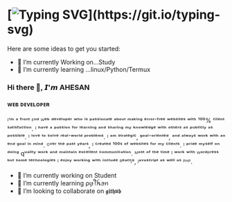 # [![Typing SVG](https://readme-typing-svg.demolab.com?font=Fira+Code&size=30&pause=1000&width=435&lines=%F0%9F%92%93AssaLamuaLaiiqum%F0%9F%92%93;%F0%9F%99%8FPray+SaLaat+Everyday%F0%9F%99%8F;%F0%9F%8E%85We+Are+MusLim%F0%9F%A7%9D%E2%80%8D%E2%99%80%EF%B8%8F;So+Please+Pray+iT!)](https://git.io/typing-svg)





Here are some ideas to get you started:

- 🔭 I’m currently Working on...Study
- 🌱 I’m currently learning ...linux/Python/Termux



### Hi there 👋, 𝙄'𝙢 AHESAN
#### ᴡᴇʙ ᴅᴇᴠᴇʟᴏᴘᴇʀ


ᴵ’ᵐ ᵃ ᶠʳᵒⁿᵗ ᴱⁿᵈ ᵂᵉᵇ ᵈᵉᵛᵉˡᵒᵖᵉʳ ʷʰᵒ ⁱˢ ᵖᵃˢˢⁱᵒⁿᵃᵗᵉ ᵃᵇᵒᵘᵗ ᵐᵃᵏⁱⁿᵍ ᵉʳʳᵒʳ⁻ᶠʳᵉᵉ ʷᵉᵇˢⁱᵗᵉˢ ʷⁱᵗʰ ¹⁰⁰% ᶜˡⁱᵉⁿᵗ ˢᵃᵗⁱˢᶠᵃᶜᵗⁱᵒⁿ. ᴵ ʰᵃᵛᵉ ᵃ ᵖᵃˢˢⁱᵒⁿ ᶠᵒʳ ˡᵉᵃʳⁿⁱⁿᵍ ᵃⁿᵈ ˢʰᵃʳⁱⁿᵍ ᵐʸ ᵏⁿᵒʷˡᵉᵈᵍᵉ ʷⁱᵗʰ ᵒᵗʰᵉʳˢ ᵃˢ ᵖᵘᵇˡⁱᶜˡʸ ᵃˢ ᵖᵒˢˢⁱᵇˡᵉ. ᴵ ˡᵒᵛᵉ ᵗᵒ ˢᵒˡᵛᵉ ʳᵉᵃˡ⁻ʷᵒʳˡᵈ ᵖʳᵒᵇˡᵉᵐˢ. ᴵ ᵃᵐ ˢᵗʳᵃᵗᵉᵍⁱᶜ, ᵍᵒᵃˡ⁻ᵒʳⁱᵉⁿᵗᵉᵈ, ᵃⁿᵈ ᵃˡʷᵃʸˢ ʷᵒʳᵏ ʷⁱᵗʰ ᵃⁿ ᵉⁿᵈ ᵍᵒᵃˡ ⁱⁿ ᵐⁱⁿᵈ. ᴼᵛᵉʳ ᵗʰᵉ ᵖᵃˢᵗ ʸᵉᵃʳˢ, ᴵ ᶜʳᵉᵃᵗᵉᵈ ¹⁰⁰ˢ ᵒᶠ ʷᵉᵇˢⁱᵗᵉˢ ᶠᵒʳ ᵐʸ ᶜˡⁱᵉⁿᵗˢ. ᴵ ᵖʳⁱᵈᵉ ᵐʸˢᵉˡᶠ ᵒⁿ ᵈᵒⁱⁿᵍ qᵘᵃˡⁱᵗʸ ʷᵒʳᵏ ᵃⁿᵈ ᵐᵃⁱⁿᵗᵃⁱⁿ ᵉˣᶜᵉˡˡᵉⁿᵗ ᶜᵒᵐᵐᵘⁿⁱᶜᵃᵗⁱᵒⁿ. ᴹᵒˢᵗ ᵒᶠ ᵗʰᵉ ᵗⁱᵐᵉ ᴵ ʷᵒʳᵏ ʷⁱᵗʰ ᵂᵒʳᵈᴾʳᵉˢˢ ᵇᵘᵗ ˢᵒᵐᵉ ᵗᵉᶜʰⁿᵒˡᵒᵍⁱᵉˢ ᴵ ᵉⁿʲᵒʸ ʷᵒʳᵏⁱⁿᵍ ʷⁱᵗʰ ⁱⁿᶜˡᵘᵈᵉ ᴿᵉᵃᶜᵗᴶˢ, ᴶᵃᵛᵃˢᶜʳⁱᵖᵗ ᵃˢ ʷᵉˡˡ ᵃˢ ᴾᴴᴾ.



- 🔭 I’m currently working on Student 
- 🌱 I’m currently learning ρꪗꪻꫝꪮꪀ 
- 👯 I’m looking to collaborate on 𝖌𝖎𝖙𝖍𝖚𝖇 
